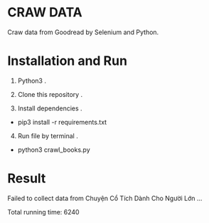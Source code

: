 # CRAW DATA 

  Craw data from Goodread by Selenium and Python. 

# Installation and Run

  1. Python3 .
  
  2. Clone this repository .

  3. Install dependencies .
   
   + pip3 install -r requirements.txt 
   
  4. Run file by terminal .
   
   + python3 crawl_books.py 
   
   # Result 
    
   Failed to collect data from Chuyện Cổ Tích Dành Cho Người Lớn ...
    
   Total running time: 6240 



